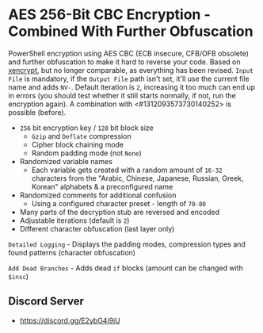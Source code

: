 # AES 256-Bit CBC Encryption - Combined With Further Obfuscation

PowerShell encryption using  AES CBC (ECB insecure, CFB/OFB obsolete) and further obfuscation to make it hard to reverse your code. Based on [xencrypt](https://github.com/the-xentropy/xencrypt), but no longer comparable, as everything has been revised. `Input File` is mandatory, if the `Output File` path isn't set, it'll use the current file name and adds `NV-`. Default iteration is `2`, increasing it too much can end up in errors (you should test whether it still starts normally, if not, run the encryption again). A combination with <#1312093573730140252> is possible (before).

- `256` bit encryption key / `128` bit block size 
   - `Gzip` and `Deflate` compression
   - Cipher block chaining mode
   - Random padding mode (not `None`)
- Randomized variable names
   - Each variable gets created with a random amount of `16-32` characters from the "Arabic, Chinese, Japanese, Russian, Greek, Korean" alphabets & a preconfigured name
- Randomized comments for additional confusion
   - Using a configured character preset - length of `70-80`
- Many parts of the decryption stub are reversed and encoded
- Adjustable iterations (default is `2`)
- Different character obfuscation (last layer only)

`Detailed Logging` - Displays the padding modes, compression types and found patterns (character obfuscation)

`Add Dead Branches` - Adds dead `if` blocks (amount can be changed with `$insc`)

 ## Discord Server 
- https://discord.gg/E2ybG4j9jU
